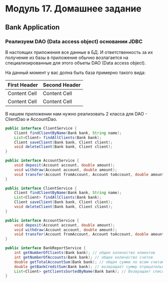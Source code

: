 # Модуль 17. Домашнее задание

## Bank Application

### Реализуем DAO (Data access object) основании JDBC

В настоящих приложения все данные в БД. И ответственность за их получение из базы в приложение обычно возлагается на специализированные для этого объеты DAO (Data access object).
 
На данный момент у вас долна быть база примерно такого вида:


 First Header  | Second Header
 ------------- | -------------
 Content Cell  | Content Cell 
 Content Cell  | Content Cell 


В нашем приложении нам нужно реализовать 2 класса для DAO - ClientDao и AccountDao. 

```java
public interface ClientService {
    Client findClientByName(Bank bank, String name);
    List<Client> findAllClients(Bank bank);
    Client saveClient(Bank bank, Client client);
    void deleteClient(Bank bank, Client client);
}

public interface AccountService {
    void deposit(Account account, double amount);
    void withdraw(Account account, double amount);
    void transfer(Account fromAccount, Account toAccount, double amount);
}

```

```java
public interface ClientService {
    Client findClientByName(Bank bank, String name);
    List<Client> findAllClients(Bank bank);
    Client saveClient(Bank bank, Client client);
    void deleteClient(Bank bank, Client client);
}

public interface AccountService {
    void deposit(Account account, double amount);
    void withdraw(Account account, double amount);
    void transfer(Account fromAccount, Account toAccount, double amount);
}

public interface BankReportService {
    int getNumberOfClients(Bank bank); // общее количество клиентов
    int getNumberOfAccounts(Bank bank); // общее количество счетов
    double getTotalAccountSum(Bank bank); // общая сумма по всем счетам
    double getBankCreditSum(Bank bank); // возвращает сумму отрицательных балансов по всем счетам
    List<Client> getClientsSortedByName(Bank bank); // Возвращает список клиентов отсортированных по имени
}
```

